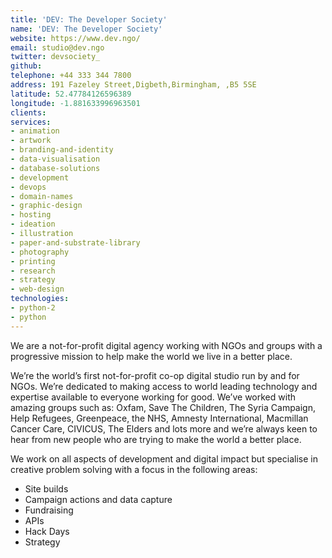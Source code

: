 ```yaml
---
title: 'DEV: The Developer Society'
name: 'DEV: The Developer Society'
website: https://www.dev.ngo/
email: studio@dev.ngo
twitter: devsociety_
github:
telephone: +44 333 344 7800
address: 191 Fazeley Street,Digbeth,Birmingham, ,B5 5SE
latitude: 52.47784126596389
longitude: -1.881633996963501
clients:
services:
- animation
- artwork
- branding-and-identity
- data-visualisation
- database-solutions
- development
- devops
- domain-names
- graphic-design
- hosting
- ideation
- illustration
- paper-and-substrate-library
- photography
- printing
- research
- strategy
- web-design
technologies:
- python-2
- python
---
```


We are a not-for-profit digital agency working with NGOs and groups with a progressive mission to help make the world we live in a better place.

We’re the world’s first not-for-profit co-op digital studio run by and for NGOs. We’re dedicated to making access to world leading technology and expertise available to everyone working for good. We’ve worked with amazing groups such as: Oxfam, Save The Children, The Syria Campaign, Help Refugees, Greenpeace, the NHS, Amnesty International, Macmillan Cancer Care, CIVICUS, The Elders and lots more and we’re always keen to hear from new people who are trying to make the world a better place.

We work on all aspects of development and digital impact but specialise in creative problem solving with a focus in the following areas:

* Site builds  
* Campaign actions and data capture  
* Fundraising  
* APIs  
* Hack Days  
* Strategy  
